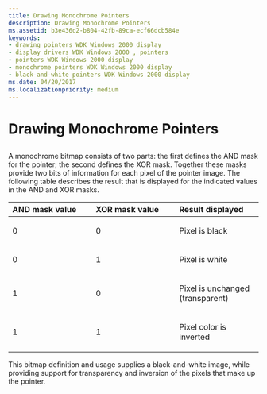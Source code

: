 ```yaml
---
title: Drawing Monochrome Pointers
description: Drawing Monochrome Pointers
ms.assetid: b3e436d2-b804-42fb-89ca-ecf66dcb584e
keywords:
- drawing pointers WDK Windows 2000 display
- display drivers WDK Windows 2000 , pointers
- pointers WDK Windows 2000 display
- monochrome pointers WDK Windows 2000 display
- black-and-white pointers WDK Windows 2000 display
ms.date: 04/20/2017
ms.localizationpriority: medium
---
```


# Drawing Monochrome Pointers


## <span id="ddk_drawing_monochrome_pointers_gg"></span><span id="DDK_DRAWING_MONOCHROME_POINTERS_GG"></span>


A monochrome bitmap consists of two parts: the first defines the AND mask for the pointer; the second defines the XOR mask. Together these masks provide two bits of information for each pixel of the pointer image. The following table describes the result that is displayed for the indicated values in the AND and XOR masks.

<table>
<colgroup>
<col width="33%" />
<col width="33%" />
<col width="33%" />
</colgroup>
<thead>
<tr class="header">
<th align="left">AND mask value</th>
<th align="left">XOR mask value</th>
<th align="left">Result displayed</th>
</tr>
</thead>
<tbody>
<tr class="odd">
<td align="left"><p>0</p></td>
<td align="left"><p>0</p></td>
<td align="left"><p>Pixel is black</p></td>
</tr>
<tr class="even">
<td align="left"><p>0</p></td>
<td align="left"><p>1</p></td>
<td align="left"><p>Pixel is white</p></td>
</tr>
<tr class="odd">
<td align="left"><p>1</p></td>
<td align="left"><p>0</p></td>
<td align="left"><p>Pixel is unchanged (transparent)</p></td>
</tr>
<tr class="even">
<td align="left"><p>1</p></td>
<td align="left"><p>1</p></td>
<td align="left"><p>Pixel color is inverted</p></td>
</tr>
</tbody>
</table>

 

This bitmap definition and usage supplies a black-and-white image, while providing support for transparency and inversion of the pixels that make up the pointer.

 

 





